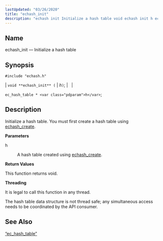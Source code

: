 ```yaml
---
lastUpdated: "03/26/2020"
title: "echash_init"
description: "echash init Initialize a hash table void echash init h ec hash table h Initialize a hash table You must first create a hash table using echash create h A hash table created using echash create This function returns void It is legal to call this function in any thread..."
---
```


<a name="apis.echash_init"></a> 
## Name

echash_init — Initialize a hash table

## Synopsis

`#include "echash.h"`

| `void **echash_init** (` | <var class="pdparam">h</var>`)`; |   |

`ec_hash_table * <var class="pdparam">h</var>`;<a name="idp51282608"></a> 
## Description

Initialize a hash table. You must first create a hash table using [echash_create](/momentum/3/3-api/apis-echash-create).

**<a name="idp51284576"></a> Parameters**

<dl class="variablelist">

<dt>h</dt>

<dd>

A hash table created using [echash_create](/momentum/3/3-api/apis-echash-create).

</dd>

</dl>

**<a name="idp51288016"></a> Return Values**

This function returns void.

**<a name="idp51288928"></a> Threading**

It is legal to call this function in any thread.

The hash table data structure is not thread safe; any simultaneous access needs to be coordinated by the API consumer.

<a name="idp51290928"></a> 
## See Also

[“ec_hash_table”](/momentum/3/3-api/structs-ec-hash-table)